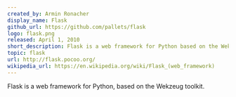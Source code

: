 ```yaml
---
created_by: Armin Ronacher
display_name: Flask
github_url: https://github.com/pallets/flask
logo: flask.png
released: April 1, 2010
short_description: Flask is a web framework for Python based on the Wekzeug toolkit.
topic: flask
url: http://flask.pocoo.org/
wikipedia_url: https://en.wikipedia.org/wiki/Flask_(web_framework)
---
```

Flask is a web framework for Python, based on the Wekzeug toolkit.
